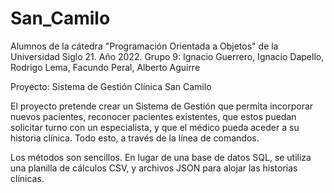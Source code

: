 # San_Camilo

Alumnos de la cátedra "Programación Orientada a Objetos" de la Universidad Siglo 21. Año 2022.
Grupo 9: Ignacio Guerrero, Ignacio Dapello, Rodrigo Lema, Facundo Peral, Alberto Aguirre

Proyecto: Sistema de Gestión Clínica San Camilo

El proyecto pretende crear un Sistema de Gestión que permita incorporar nuevos pacientes, reconocer pacientes existentes, 
que estos puedan solicitar turno con un especialista, y que el médico pueda aceder a su historia clínica.
Todo esto, a través de la línea de comandos.

Los métodos son sencillos. En lugar de una base de datos SQL, se utiliza una planilla de cálculos CSV, y archivos JSON para alojar
las historias clínicas.
